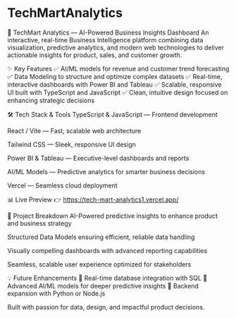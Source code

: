 # TechMartAnalytics
🚀 TechMart Analytics — AI-Powered Business Insights Dashboard
An interactive, real-time Business Intelligence platform combining data visualization, predictive analytics, and modern web technologies to deliver actionable insights for product, sales, and customer growth.

✨ Key Features
✅ AI/ML models for revenue and customer trend forecasting
✅ Data Modeling to structure and optimize complex datasets
✅ Real-time, interactive dashboards with Power BI and Tableau
✅ Scalable, responsive UI built with TypeScript and JavaScript
✅ Clean, intuitive design focused on enhancing strategic decisions

🛠️ Tech Stack & Tools
TypeScript & JavaScript — Frontend development

React / Vite — Fast, scalable web architecture

Tailwind CSS — Sleek, responsive UI design

Power BI & Tableau — Executive-level dashboards and reports

AI/ML Models — Predictive analytics for smarter business decisions

Vercel — Seamless cloud deployment

📊 Live Preview
👉 https://tech-mart-analytics1.vercel.app/

📂 Project Breakdown
AI-Powered predictive insights to enhance product and business strategy

Structured Data Models ensuring efficient, reliable data handling

Visually compelling dashboards with advanced reporting capabilities

Seamless, scalable user experience optimized for stakeholders

💡 Future Enhancements
🔧 Real-time database integration with SQL
🔧 Advanced AI/ML models for deeper predictive insights
🔧 Backend expansion with Python or Node.js

Built with passion for data, design, and impactful product decisions.
